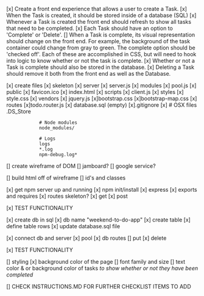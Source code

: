 [x] Create a front end experience that allows a user to create a Task.
[x] When the Task is created, it should be stored inside of a database (SQL)
[x] Whenever a Task is created the front end should refresh to show all tasks that need to be completed.
[x] Each Task should have an option to 'Complete' or 'Delete'.
[] When a Task is complete, its visual representation should change on the front end. For example, the background of the task container could change from gray to green. The complete option should be  'checked off'. Each of these are accomplished in CSS, but will need to hook into logic to know whether or not the task is complete.
[x] Whether or not a Task is complete should also be stored in the database.
[x] Deleting a Task should remove it both from the front end as well as the Database.

[x] create files
    [x] skeleton
        [x] server
            [x] server.js
            [x] modules
                [x] pool.js
            [x] public
                [x] favicon.ico
                [x] index.html
                [x] scripts
                    [x] client.js
                [x] styles
                    [x] style.css
                [x] vendors
                    [x] jquery.js
                    [x]bootstrap.css
                    [x]bootstrap-map.css
            [x] routes
                [x]todo.router.js
        [x] database.sql (empty)
        [x].gitignore
            [x] # OSX files
                .DS_Store

                # Node modules
                node_modules/

                # Logs
                logs
                *.log
                npm-debug.log*

[] create wireframe of DOM
    [] jamboard?
    [] google service?

[] build html off of wireframe
    [] id's and classes

[x] get npm server up and running
    [x] npm init/install
    [x] express
    [x] exports and requires
    [x] routes skeleton?
        [x] get
        [x] post

[x] TEST FUNCTIONALITY

[x] create db in sql
    [x] db name "weekend-to-do-app"
    [x] create table
    [x] define table rows
    [x] update database.sql file

[x] connect db and server
    [x] pool
    [x] db routes
        [] put
        [x] delete 

[x] TEST FUNCTIONALITY

[] styling
    [x] background color of the page
    [] font family and size
    [] text color & or background color of tasks *to show whether or not they have been completed*

[] CHECK INSTRUCTIONS.MD FOR FURTHER CHECKLIST ITEMS TO ADD